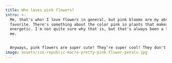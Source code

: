 ```yaml
---
title: Who loves pink flowers?
intro: >-
  Me, that's who! I love flowers in general, but pink blooms are my absolute
  favorite. There's something about the color pink in plants that makes me feel
  energetic. I'm not quite sure why that is, but that's always been a thing for
  me.


  Anyways, pink flowers are super cute! They're super cool! They don't always smell good, but that's always the case, right? Ahaha~
image: assets/iso-republic-macro-pretty-pink-flower-petals.jpg
---
```

